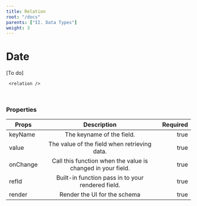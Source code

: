 ```yaml
---
title: Relation
root: "/docs"
parents: ["II. Data Types"]
weight: 3
---
```

# Date

[To do]
```
 <relation />
```
<br/>

### Properties

| Props   |      Description      |  Required |
|----------|:-------------:|------:|
| keyName |  The keyname of the field. | true |
| value |  The value of the field when retrieving data. | true|
| onChange |  Call this function when the value is changed in your field. | true |
| refId |  Built-in function pass in to your rendered field. | true |
| render |    Render the UI for the schema   |   true |